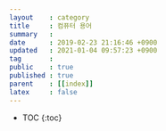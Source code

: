 ```yaml
---
layout    : category
title     : 컴퓨터 용어
summary   : 
date      : 2019-02-23 21:16:46 +0900
updated   : 2021-01-04 09:57:23 +0900
tag       : 
public    : true
published : true
parent    : [[index]]
latex     : false
---
```

* TOC
{:toc}
